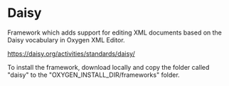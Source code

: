 Daisy
=====

Framework which adds support for editing XML documents based on the Daisy vocabulary in Oxygen XML Editor.

https://daisy.org/activities/standards/daisy/

To install the framework, download locally and copy the folder called "daisy" to the "OXYGEN_INSTALL_DIR/frameworks" folder.
